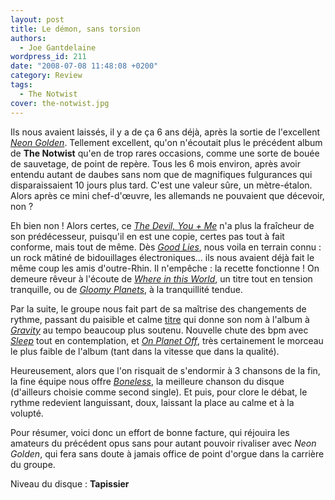 ```yaml
---
layout: post
title: Le démon, sans torsion
authors:
  - Joe Gantdelaine
wordpress_id: 211
date: "2008-07-08 11:48:08 +0200"
category: Review
tags:
  - The Notwist
cover: the-notwist.jpg
---
```


Ils nous avaient laissés, il y a de ça 6 ans déjà, après la sortie de
l'excellent [_Neon Golden_][1]. Tellement excellent, qu'on n'écoutait plus le
précédent album de **The Notwist** qu'en de trop rares occasions, comme une
sorte de bouée de sauvetage, de point de repère. Tous les 6 mois environ, après
avoir entendu autant de daubes sans nom que de magnifiques fulgurances qui
disparaissaient 10 jours plus tard. C'est une valeur sûre, un mètre-étalon.
Alors après ce mini chef-d'œuvre, les allemands ne pouvaient que décevoir, non ?

Eh bien non ! Alors certes, ce [_The Devil, You + Me_][2] n'a plus la fraîcheur
de son prédécesseur, puisqu'il en est une copie, certes pas tout à fait
conforme, mais tout de même. Dès [_Good Lies_][3], nous voila en terrain connu :
un rock mâtiné de bidouillages électroniques… ils nous avaient déjà fait le même
coup les amis d'outre-Rhin. Il n'empêche : la recette fonctionne ! On demeure
rêveur à l'écoute de [_Where in this World_][4], un titre tout en tension
tranquille, ou de [_Gloomy Planets_][5], à la tranquillité tendue.

Par la suite, le groupe nous fait part de sa maîtrise des changements de rythme,
passant du paisible et calme [titre][6] qui donne son nom à l'album à
[_Gravity_][7] au tempo beaucoup plus soutenu. Nouvelle chute des bpm avec
[_Sleep_][8] tout en contemplation, et [_On Planet Off_][9], très certainement
le morceau le plus faible de l'album (tant dans la vitesse que dans la qualité).

Heureusement, alors que l'on risquait de s'endormir à 3 chansons de la fin, la
fine équipe nous offre [_Boneless_][10], la meilleure chanson du disque
(d'ailleurs choisie comme second single). Et puis, pour clore le débat, le
rythme redevient languissant, doux, laissant la place au calme et à la volupté.

Pour résumer, voici donc un effort de bonne facture, qui réjouira les amateurs
du précédent opus sans pour autant pouvoir rivaliser avec _Neon Golden_, qui
fera sans doute à jamais office de point d'orgue dans la carrière du groupe.

Niveau du disque : **Tapissier**

[1]: https://album.link/fr/i/1324731025 "Neon Golden"
[2]: https://album.link/fr/i/1269685694 "The Devil, You + Me"
[3]: https://song.link/fr/i/1269685920 "Good Lies"
[4]: https://song.link/fr/i/1269686167 "Where in this World"
[5]: https://song.link/fr/i/1269686270 "Gloomy Planets"
[6]: https://song.link/fr/i/1269686276 "The Devil, You + Me"
[7]: https://song.link/fr/i/1269686772 "Gravity"
[8]: https://song.link/fr/i/1269687009 "Sleep"
[9]: https://song.link/fr/i/1269687477 "On Planet Off"
[10]: https://song.link/fr/i/1269687478 "Boneless"
